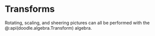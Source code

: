 # Transforms

Rotating, scaling, and sheering pictures can all be performed with the @:api(doodle.algebra.Transform) algebra.
